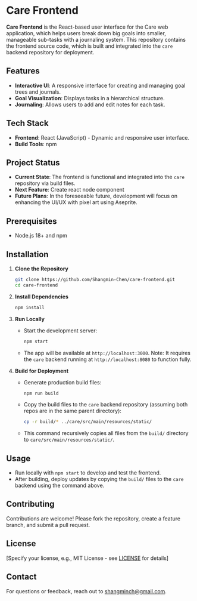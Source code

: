 # Care Frontend

**Care Frontend** is the React-based user interface for the Care web application, which helps users break down big goals into smaller, manageable sub-tasks with a journaling system. This repository contains the frontend source code, which is built and integrated into the `care` backend repository for deployment.

## Features
- **Interactive UI**: A responsive interface for creating and managing goal trees and journals.
- **Goal Visualization**: Displays tasks in a hierarchical structure.
- **Journaling**: Allows users to add and edit notes for each task.

## Tech Stack
- **Frontend**: React (JavaScript) - Dynamic and responsive user interface.
- **Build Tools**: npm

## Project Status
- **Current State**: The frontend is functional and integrated into the `care` repository via build files.
- **Next Feature**: Create react node component
- **Future Plans**: In the foreseeable future, development will focus on enhancing the UI/UX with pixel art using Aseprite.

## Prerequisites
- Node.js 18+ and npm

## Installation
1. **Clone the Repository**  
   ```bash
   git clone https://github.com/Shangmin-Chen/care-frontend.git
   cd care-frontend
   ```

2. **Install Dependencies**  
   ```bash
   npm install
   ```

3. **Run Locally**  
   - Start the development server:  
     ```bash
     npm start
     ```
   - The app will be available at `http://localhost:3000`. Note: It requires the `care` backend running at `http://localhost:8080` to function fully.

4. **Build for Deployment**  
   - Generate production build files:  
     ```bash
     npm run build
     ```
   - Copy the build files to the `care` backend repository (assuming both repos are in the same parent directory):  
     ```bash
     cp -r build/* ../care/src/main/resources/static/
     ```
   - This command recursively copies all files from the `build/` directory to `care/src/main/resources/static/`.

## Usage
- Run locally with `npm start` to develop and test the frontend.
- After building, deploy updates by copying the `build/` files to the `care` backend using the command above.

## Contributing
Contributions are welcome! Please fork the repository, create a feature branch, and submit a pull request.

## License
[Specify your license, e.g., MIT License - see [LICENSE](LICENSE) for details]

## Contact
For questions or feedback, reach out to shangminch@gmail.com.